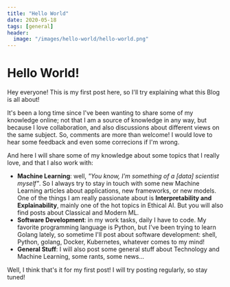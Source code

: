 ```yaml
---
title: "Hello World"
date: 2020-05-18
tags: [general]
header:
  image: "/images/hello-world/hello-world.png"
---
```


# Hello World!

Hey everyone! This is my first post here, so I'll try explaining what this Blog is all about!

It's been a long time since I've been wanting to share some of my knowledge online; not that I am a source of knowledge in any way, but because I love collaboration, and also discussions about different views on the same subject. So, comments are more than welcome! I would love to hear some feedback and even some correcions if I'm wrong.

And here I will share some of my knowledge about some topics that I really love, and that I also work with:

- **Machine Learning**: well, _"You know, I'm something of a [data] scientist myself"_. So I always try to stay in touch with some new Machine Learning articles about applications, new frameworks, or new models. One of the things I am really passionate about is **Interpretability and Explainability**, mainly one of the hot topics in Ethical AI. But you will also find posts about Classical and Modern ML.
- **Software Development**: in my work tasks, daily I have to code. My favorite programming language is Python, but I've been trying to learn Golang lately, so sometime I'll post about software development: shell, Python, golang, Docker, Kubernetes, whatever comes to my mind!
- **General Stuff**: I will also post some general stuff about Technology and Machine Learning, some rants, some news...

Well, I think that's it for my first post! I will try posting regularly, so stay tuned!
